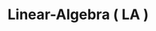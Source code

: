 # Linear-Algebra ( LA )

<!-- This repo will contain LA concepts and problems presented in Python programming language  -->